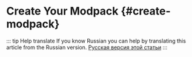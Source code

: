 # Create Your Modpack {#create-modpack}

::: tip Help translate
If you know Russian you can help by translating this article from the Russian version.
[Русская версия этой статьи](/ru/guide/distribution/create-modpack/)
:::
